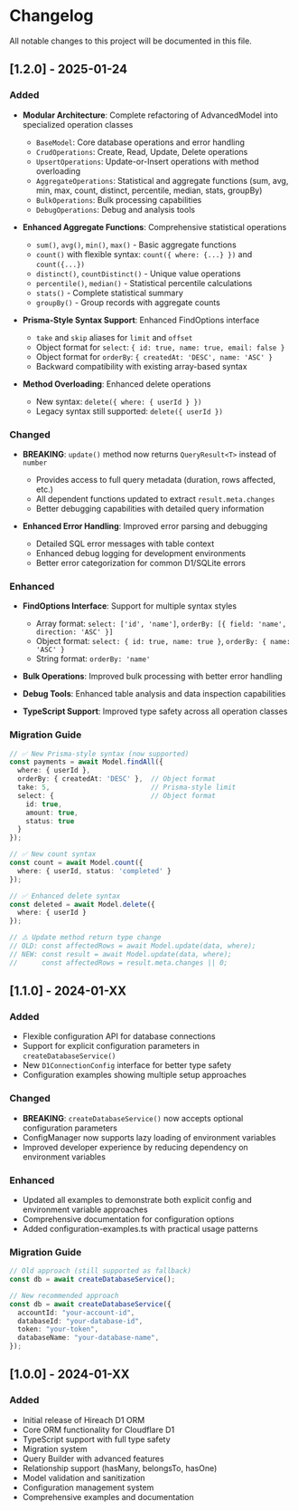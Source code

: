 # Changelog

All notable changes to this project will be documented in this file.

## [1.2.0] - 2025-01-24

### Added

- **Modular Architecture**: Complete refactoring of AdvancedModel into specialized operation classes
  - `BaseModel`: Core database operations and error handling
  - `CrudOperations`: Create, Read, Update, Delete operations
  - `UpsertOperations`: Update-or-Insert operations with method overloading
  - `AggregateOperations`: Statistical and aggregate functions (sum, avg, min, max, count, distinct, percentile, median, stats, groupBy)
  - `BulkOperations`: Bulk processing capabilities
  - `DebugOperations`: Debug and analysis tools

- **Enhanced Aggregate Functions**: Comprehensive statistical operations
  - `sum()`, `avg()`, `min()`, `max()` - Basic aggregate functions
  - `count()` with flexible syntax: `count({ where: {...} })` and `count({...})`
  - `distinct()`, `countDistinct()` - Unique value operations
  - `percentile()`, `median()` - Statistical percentile calculations
  - `stats()` - Complete statistical summary
  - `groupBy()` - Group records with aggregate counts

- **Prisma-Style Syntax Support**: Enhanced FindOptions interface
  - `take` and `skip` aliases for `limit` and `offset`
  - Object format for `select`: `{ id: true, name: true, email: false }`
  - Object format for `orderBy`: `{ createdAt: 'DESC', name: 'ASC' }`
  - Backward compatibility with existing array-based syntax

- **Method Overloading**: Enhanced delete operations
  - New syntax: `delete({ where: { userId } })`
  - Legacy syntax still supported: `delete({ userId })`

### Changed

- **BREAKING**: `update()` method now returns `QueryResult<T>` instead of `number`
  - Provides access to full query metadata (duration, rows affected, etc.)
  - All dependent functions updated to extract `result.meta.changes`
  - Better debugging capabilities with detailed query information

- **Enhanced Error Handling**: Improved error parsing and debugging
  - Detailed SQL error messages with table context
  - Enhanced debug logging for development environments
  - Better error categorization for common D1/SQLite errors

### Enhanced

- **FindOptions Interface**: Support for multiple syntax styles
  - Array format: `select: ['id', 'name']`, `orderBy: [{ field: 'name', direction: 'ASC' }]`
  - Object format: `select: { id: true, name: true }`, `orderBy: { name: 'ASC' }`
  - String format: `orderBy: 'name'`

- **Bulk Operations**: Improved bulk processing with better error handling
- **Debug Tools**: Enhanced table analysis and data inspection capabilities
- **TypeScript Support**: Improved type safety across all operation classes

### Migration Guide

```typescript
// ✅ New Prisma-style syntax (now supported)
const payments = await Model.findAll({
  where: { userId },
  orderBy: { createdAt: 'DESC' },  // Object format
  take: 5,                         // Prisma-style limit
  select: {                        // Object format
    id: true,
    amount: true,
    status: true
  }
});

// ✅ New count syntax
const count = await Model.count({
  where: { userId, status: 'completed' }
});

// ✅ Enhanced delete syntax
const deleted = await Model.delete({
  where: { userId }
});

// ⚠️ Update method return type change
// OLD: const affectedRows = await Model.update(data, where);
// NEW: const result = await Model.update(data, where);
//      const affectedRows = result.meta.changes || 0;
```

## [1.1.0] - 2024-01-XX

### Added

- Flexible configuration API for database connections
- Support for explicit configuration parameters in `createDatabaseService()`
- New `D1ConnectionConfig` interface for better type safety
- Configuration examples showing multiple setup approaches

### Changed

- **BREAKING**: `createDatabaseService()` now accepts optional configuration parameters
- ConfigManager now supports lazy loading of environment variables
- Improved developer experience by reducing dependency on environment variables

### Enhanced

- Updated all examples to demonstrate both explicit config and environment variable approaches
- Comprehensive documentation for configuration options
- Added configuration-examples.ts with practical usage patterns

### Migration Guide

```typescript
// Old approach (still supported as fallback)
const db = await createDatabaseService();

// New recommended approach
const db = await createDatabaseService({
  accountId: "your-account-id",
  databaseId: "your-database-id",
  token: "your-token",
  databaseName: "your-database-name",
});
```

## [1.0.0] - 2024-01-XX

### Added

- Initial release of Hireach D1 ORM
- Core ORM functionality for Cloudflare D1
- TypeScript support with full type safety
- Migration system
- Query Builder with advanced features
- Relationship support (hasMany, belongsTo, hasOne)
- Model validation and sanitization
- Configuration management system
- Comprehensive examples and documentation

